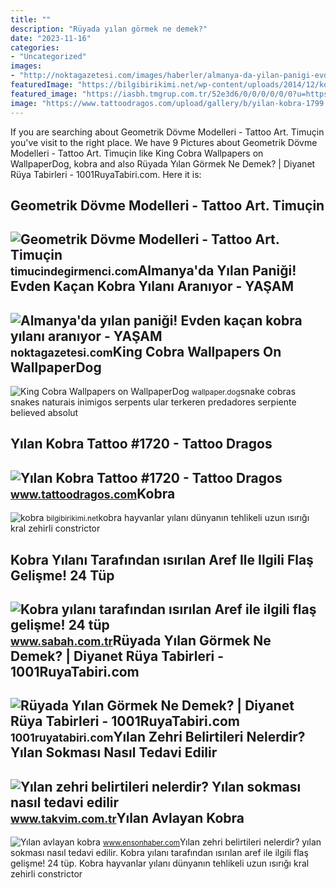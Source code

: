 ```yaml
---
title: ""
description: "Rüyada yılan görmek ne demek?"
date: "2023-11-16"
categories:
- "Uncategorized"
images:
- "http://noktagazetesi.com/images/haberler/almanya-da-yilan-panigi-evden-kacan-kobra-yilani-araniyor.jpg"
featuredImage: "https://bilgibirikimi.net/wp-content/uploads/2014/12/kobra.jpg"
featured_image: "https://iasbh.tmgrup.com.tr/52e3d6/0/0/0/0/0/0?u=https://isbh.tmgrup.com.tr/sb/album/2018/07/17/kobra-yilani-tarafindan-isirilan-aref-ile-ilgili-flas-gelisme-24-tup-yilan-serumu-1531819244774.jpg&amp;mw=752&amp;mh=700&amp;l=1"
image: "https://www.tattoodragos.com/upload/gallery/b/yilan-kobra-1799.JPG"
---
```


If you are searching about Geometrik Dövme Modelleri - Tattoo Art. Timuçin you've visit to the right place. We have 9 Pictures about Geometrik Dövme Modelleri - Tattoo Art. Timuçin like King Cobra Wallpapers on WallpaperDog, kobra and also Rüyada Yılan Görmek Ne Demek? | Diyanet Rüya Tabirleri - 1001RuyaTabiri.com. Here it is:

Geometrik Dövme Modelleri - Tattoo Art. Timuçin
-----------------------------------------------

 ![Geometrik Dövme Modelleri - Tattoo Art. Timuçin](https://timucindegirmenci.com/dovme/wp-content/uploads/2018/03/geometrik-kobra-yilan-dovmesi-geometrik-dovme-modelleri-min.jpg) <small>timucindegirmenci.com</small>Almanya'da Yılan Paniği! Evden Kaçan Kobra Yılanı Aranıyor - YAŞAM
------------------------------------------------------------------

 ![Almanya'da yılan paniği! Evden kaçan kobra yılanı aranıyor - YAŞAM](http://noktagazetesi.com/images/haberler/almanya-da-yilan-panigi-evden-kacan-kobra-yilani-araniyor.jpg) <small>noktagazetesi.com</small>King Cobra Wallpapers On WallpaperDog
-------------------------------------

 ![King Cobra Wallpapers on WallpaperDog](https://wallpaper.dog/large/10805140.jpg) <small>wallpaper.dog</small>snake cobras snakes naturais inimigos serpents ular terkeren predadores serpiente believed absolut

Yılan Kobra Tattoo #1720 - Tattoo Dragos
----------------------------------------

 ![Yılan Kobra Tattoo #1720 - Tattoo Dragos](https://www.tattoodragos.com/upload/gallery/b/yilan-kobra-1799.JPG) <small>www.tattoodragos.com</small>Kobra
-----

 ![kobra](https://bilgibirikimi.net/wp-content/uploads/2014/12/kobra.jpg) <small>bilgibirikimi.net</small>kobra hayvanlar yılanı dünyanın tehlikeli uzun ısırığı kral zehirli constrictor

Kobra Yılanı Tarafından ısırılan Aref Ile Ilgili Flaş Gelişme! 24 Tüp
---------------------------------------------------------------------

 ![Kobra yılanı tarafından ısırılan Aref ile ilgili flaş gelişme! 24 tüp](https://iasbh.tmgrup.com.tr/52e3d6/0/0/0/0/0/0?u=https://isbh.tmgrup.com.tr/sb/album/2018/07/17/kobra-yilani-tarafindan-isirilan-aref-ile-ilgili-flas-gelisme-24-tup-yilan-serumu-1531819244774.jpg&mw=752&mh=700&l=1) <small>www.sabah.com.tr</small>Rüyada Yılan Görmek Ne Demek? | Diyanet Rüya Tabirleri - 1001RuyaTabiri.com
---------------------------------------------------------------------------

 ![Rüyada Yılan Görmek Ne Demek? | Diyanet Rüya Tabirleri - 1001RuyaTabiri.com](https://1001ruyatabiri.com/wp-content/uploads/2019/06/Ruyada-yilan-Gormek-Ne-Demek-Diyanet-Ruya-Tabirleri-dini-islami-diyanet-ruya-tabirleri-sozlugu-ansiklopedisi.jpg?v=1576778791) <small>1001ruyatabiri.com</small>Yılan Zehri Belirtileri Nelerdir? Yılan Sokması Nasıl Tedavi Edilir
-------------------------------------------------------------------

 ![Yılan zehri belirtileri nelerdir? Yılan sokması nasıl tedavi edilir](https://iatkv.tmgrup.com.tr/cc60f7/616/321/0/40/1200/666?u=https://itkv.tmgrup.com.tr/2018/07/16/yilan-zehri-belirtileri-nelerdir-yilan-sokmasi-nasil-tedavi-edilir-kobra-zehri-oldurur-mu-yilan-zehrinin-panzehiri-nedir-1531729937125.jpeg) <small>www.takvim.com.tr</small>Yılan Avlayan Kobra
-------------------

 ![Yılan avlayan kobra](https://icdn.ensonhaber.com/resimler/diger/yilan_287.jpg) <small>www.ensonhaber.com</small>Yılan zehri belirtileri nelerdir? yılan sokması nasıl tedavi edilir. Kobra yılanı tarafından ısırılan aref ile ilgili flaş gelişme! 24 tüp. Kobra hayvanlar yılanı dünyanın tehlikeli uzun ısırığı kral zehirli constrictor
